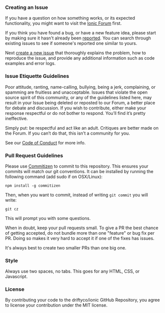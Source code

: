 ### Creating an Issue

If you have a question on how something works, or its expected functionality, you might want to visit the [Ionic Forum](http://forum.ionicframework.com/) first.

If you think you have found a bug, or have a new feature idea, please start by making sure it hasn't already been [reported](https://github.com/driftyco/ionic/issues?state=open). You can search through existing issues to see if someone's reported one similar to yours.

Next [create a new issue](https://github.com/driftyco/ionic/issues/new) that thoroughly explains the problem, how to reproduce the issue, and provide any additional information such as code examples and error logs.

### Issue Etiquette Guidelines

Poor  attitude, ranting, name-calling, bullying, being a jerk, complaining, or spamming are fruitless and unacceptable. Issues that violate the open source spirit of this community, or  any of the guidelines listed here, may result in your Issue being deleted or reposted to our Forum, a better place for debate and discussion. If you wish to contribute, either make your response respectful or do not bother to respond. You’ll find it’s pretty ineffective.

Simply put: be respectful and act like an adult. Critiques are better made on the Forum. If you can’t do that, this isn’t a community for you.

See our [Code of Conduct](./CODE_OF_CONDUCT.md) for more info.


### Pull Request Guidelines

Please use [Commitizen](https://github.com/commitizen/cz-cli#installing-the-command-line-tool) to commit to this repository. This ensures your commits will match our git conventions. It can be installed by running the following command (add sudo if on OSX/Linux):

```
npm install -g commitizen
```

Then, when you want to commit, instead of writing `git commit` you will write:

```
git cz
```

This will prompt you with some questions.

When in doubt, keep your pull requests small. To give a PR the best chance of getting accepted, do not bundle more than one "feature" or bug fix per PR. Doing so makes it very hard to accept it if one of the fixes has issues.

It's always best to create two smaller PRs than one big one.

### Style

Always use two spaces, no tabs. This goes for any HTML, CSS, or Javascript.

### License

By contributing your code to the driftyco/ionic GitHub Repository, you agree to license your contribution under the MIT license.
